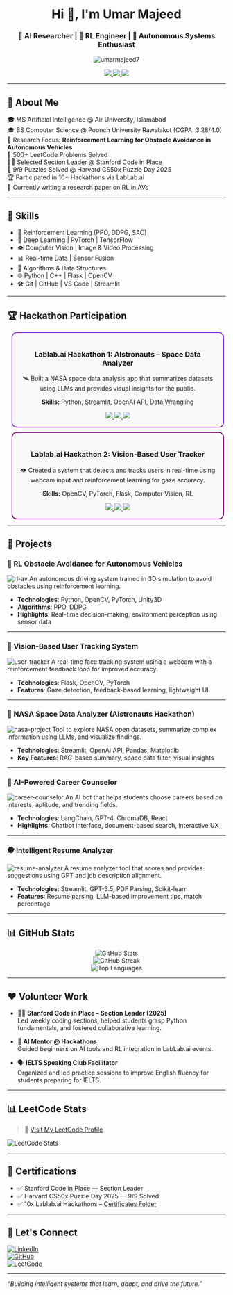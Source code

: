 <!-- Profile Header -->
<h1 align="center">Hi 👋, I'm Umar Majeed</h1>
<h3 align="center">🚀 AI Researcher | 🤖 RL Engineer | 🚗 Autonomous Systems Enthusiast</h3>

<p align="center">
  <img src="https://komarev.com/ghpvc/?username=umarmajeed7&label=Profile%20views&color=0e75b6&style=flat-square" alt="umarmajeed7" />
</p>

<p align="center">
  <a href="https://linkedin.com/in/umarmajeed7" target="_blank">
    <img src="https://img.shields.io/badge/LinkedIn-blue?style=for-the-badge&logo=linkedin" />
  </a>
  <a href="https://github.com/umarmajeed7" target="_blank">
    <img src="https://img.shields.io/badge/GitHub-black?style=for-the-badge&logo=github" />
  </a>
  <a href="https://leetcode.com/umarmajeedofficial/" target="_blank">
    <img src="https://img.shields.io/badge/LeetCode-orange?style=for-the-badge&logo=leetcode" />
  </a>
</p>

---

## 🚀 About Me

🎓 MS Artificial Intelligence @ Air University, Islamabad  
🎓 BS Computer Science @ Poonch University Rawalakot (CGPA: 3.28/4.0)  
📌 Research Focus: **Reinforcement Learning for Obstacle Avoidance in Autonomous Vehicles**  
🧠 500+ LeetCode Problems Solved  
🧑‍🏫 Selected Section Leader @ Stanford Code in Place  
🧩 9/9 Puzzles Solved @ Harvard CS50x Puzzle Day 2025  
🏆 Participated in 10+ Hackathons via LabLab.ai  
📄 Currently writing a research paper on RL in AVs

---

## 🧠 Skills

- 🚗 Reinforcement Learning (PPO, DDPG, SAC)
- 🎯 Deep Learning | PyTorch | TensorFlow
- 👁️ Computer Vision | Image & Video Processing
- 📊 Real-time Data | Sensor Fusion
- 🧮 Algorithms & Data Structures
- 🌐 Python | C++ | Flask | OpenCV
- 🛠️ Git | GitHub | VS Code | Streamlit

---
## 🏆 Hackathon Participation

<div align="center">

  <!-- Hackathon 1 Card -->
  <div style="border: 2px solid #8A2BE2; border-radius: 12px; padding: 16px; margin: 10px; width: 90%; max-width: 700px; background-color: #f9f9f9;">
    <h3>Lablab.ai Hackathon 1: AIstronauts – Space Data Analyzer</h3>
    <p>
      🛰️ Built a NASA space data analysis app that summarizes datasets using LLMs and provides visual insights for the public.
    </p>
    <p><strong>Skills:</strong> Python, Streamlit, OpenAI API, Data Wrangling</p>
    <div style="margin-top: 12px;">
      <a href="https://drive.google.com/your-certificate-link" target="_blank">
        <img src="https://img.shields.io/badge/View%20Certificate-blue?style=for-the-badge&logo=google-drive" />
      </a>
      <a href="https://github.com/your-repo-link" target="_blank">
        <img src="https://img.shields.io/badge/Code%20Repository-black?style=for-the-badge&logo=github" />
      </a>
      <a href="https://lablab.ai/event/your-hackathon-page" target="_blank">
        <img src="https://img.shields.io/badge/Hackathon%20Page-green?style=for-the-badge&logo=notion" />
      </a>
    </div>
  </div>

  <!-- Hackathon 2 Card -->
  <div style="border: 2px solid #800080; border-radius: 12px; padding: 16px; margin: 10px; width: 90%; max-width: 700px; background-color: #f9f9f9;">
    <h3>Lablab.ai Hackathon 2: Vision-Based User Tracker</h3>
    <p>
      👁️ Created a system that detects and tracks users in real-time using webcam input and reinforcement learning for gaze accuracy.
    </p>
    <p><strong>Skills:</strong> OpenCV, PyTorch, Flask, Computer Vision, RL</p>
    <div style="margin-top: 12px;">
      <a href="https://drive.google.com/your-certificate-link" target="_blank">
        <img src="https://img.shields.io/badge/View%20Certificate-purple?style=for-the-badge&logo=google-drive" />
      </a>
      <a href="https://github.com/your-repo-link" target="_blank">
        <img src="https://img.shields.io/badge/Code%20Repository-black?style=for-the-badge&logo=github" />
      </a>
      <a href="https://lablab.ai/event/your-hackathon-page" target="_blank">
        <img src="https://img.shields.io/badge/Hackathon%20Page-green?style=for-the-badge&logo=notion" />
      </a>
    </div>
  </div>

  <!-- Add more hackathon cards below in the same format -->

</div>

---
## 🧪 Projects

<!-- Project 1 -->
### 🚗 RL Obstacle Avoidance for Autonomous Vehicles
![rl-av](https://your-image-url.com/rl-av.gif)
An autonomous driving system trained in 3D simulation to avoid obstacles using reinforcement learning.
- **Technologies**: Python, OpenCV, PyTorch, Unity3D
- **Algorithms**: PPO, DDPG
- **Highlights**: Real-time decision-making, environment perception using sensor data

---

<!-- Project 2 -->
### 👤 Vision-Based User Tracking System
![user-tracker](https://your-image-url.com/user-tracker.gif)
A real-time face tracking system using a webcam with a reinforcement feedback loop for improved accuracy.
- **Technologies**: Flask, OpenCV, PyTorch
- **Features**: Gaze detection, feedback-based learning, lightweight UI

---

<!-- Project 3 -->
### 🌌 NASA Space Data Analyzer (AIstronauts Hackathon)
![nasa-project](https://your-image-url.com/nasa-project.png)
Tool to explore NASA open datasets, summarize complex information using LLMs, and visualize findings.
- **Technologies**: Streamlit, OpenAI API, Pandas, Matplotlib
- **Key Features**: RAG-based summary, space data filter, visual insights

---

<!-- Project 4 -->
### 🧠 AI-Powered Career Counselor
![career-counselor](https://your-image-url.com/career-counselor.gif)
An AI bot that helps students choose careers based on interests, aptitude, and trending fields.
- **Technologies**: LangChain, GPT-4, ChromaDB, React
- **Highlights**: Chatbot interface, document-based search, interactive UX

---

<!-- Project 5 -->
### 🕵️ Intelligent Resume Analyzer
![resume-analyzer](https://your-image-url.com/resume-analyzer.gif)
A resume analyzer tool that scores and provides suggestions using GPT and job description alignment.
- **Technologies**: Streamlit, GPT-3.5, PDF Parsing, Scikit-learn
- **Features**: Resume parsing, LLM-based improvement tips, match percentage

---


## 📊 GitHub Stats

<p align="center">
  <img src="https://github-readme-stats.vercel.app/api?username=umarmajeedofficial&show_icons=true&theme=radical" alt="GitHub Stats" />
  <br />
  <img src="https://github-readme-streak-stats.herokuapp.com/?user=umarmajeedofficial&theme=radical" alt="GitHub Streak" />
  <br />
  <img src="https://github-readme-stats.vercel.app/api/top-langs/?username=umarmajeedofficial&layout=compact&theme=radical" alt="Top Languages" />
</p>

---

## ❤️ Volunteer Work

- 🧑‍🏫 **Stanford Code in Place – Section Leader (2025)**  
  Led weekly coding sections, helped students grasp Python fundamentals, and fostered collaborative learning.

- 🤝 **AI Mentor @ Hackathons**  
  Guided beginners on AI tools and RL integration in LabLab.ai events.

- 🗣️ **IELTS Speaking Club Facilitator**  
  Organized and led practice sessions to improve English fluency for students preparing for IELTS.

---

## 📊 LeetCode Stats

> 🔗 [Visit My LeetCode Profile](https://leetcode.com/umarmajeedofficial/)

![LeetCode Stats](https://leetcard.jacoblin.cool/umarmajeedofficial?theme=dark&font=baloo&ext=heatmap)

---

## 📜 Certifications

- ✅ Stanford Code in Place — Section Leader  
- ✅ Harvard CS50x Puzzle Day 2025 — 9/9 Solved  
- ✅ 10x Lablab.ai Hackathons – [Certificates Folder](https://drive.google.com/your-certificates-link)

---

## 🔗 Let's Connect

[![LinkedIn](https://img.shields.io/badge/LinkedIn-blue?style=for-the-badge&logo=linkedin)](https://linkedin.com/in/umarmajeed7)  
[![GitHub](https://img.shields.io/badge/GitHub-dark?style=for-the-badge&logo=github)](https://github.com/umarmajeed7)  
[![LeetCode](https://img.shields.io/badge/LeetCode-orange?style=for-the-badge&logo=leetcode)](https://leetcode.com/umarmajeedofficial/)

---

*“Building intelligent systems that learn, adapt, and drive the future.”*

